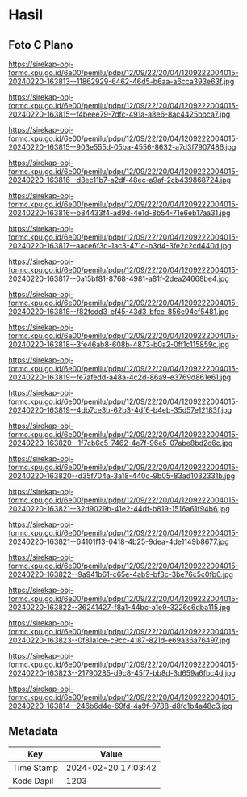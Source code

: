 # Hasil

## Foto C Plano

https://sirekap-obj-formc.kpu.go.id/6e00/pemilu/pdpr/12/09/22/20/04/1209222004015-20240220-163813--11862929-6462-46d5-b6aa-a6cca393e63f.jpg

https://sirekap-obj-formc.kpu.go.id/6e00/pemilu/pdpr/12/09/22/20/04/1209222004015-20240220-163815--f4beee79-7dfc-491a-a8e6-8ac4425bbca7.jpg

https://sirekap-obj-formc.kpu.go.id/6e00/pemilu/pdpr/12/09/22/20/04/1209222004015-20240220-163815--903e555d-05ba-4556-8632-a7d3f7907486.jpg

https://sirekap-obj-formc.kpu.go.id/6e00/pemilu/pdpr/12/09/22/20/04/1209222004015-20240220-163816--d3ec11b7-a2df-48ec-a9af-2cb439868724.jpg

https://sirekap-obj-formc.kpu.go.id/6e00/pemilu/pdpr/12/09/22/20/04/1209222004015-20240220-163816--b84433f4-ad9d-4e1d-8b54-71e6eb17aa31.jpg

https://sirekap-obj-formc.kpu.go.id/6e00/pemilu/pdpr/12/09/22/20/04/1209222004015-20240220-163817--aace6f3d-1ac3-471c-b3d4-3fe2c2cd440d.jpg

https://sirekap-obj-formc.kpu.go.id/6e00/pemilu/pdpr/12/09/22/20/04/1209222004015-20240220-163817--0a15bf81-8768-4981-a81f-2dea24668be4.jpg

https://sirekap-obj-formc.kpu.go.id/6e00/pemilu/pdpr/12/09/22/20/04/1209222004015-20240220-163818--f82fcdd3-ef45-43d3-bfce-856e94cf5481.jpg

https://sirekap-obj-formc.kpu.go.id/6e00/pemilu/pdpr/12/09/22/20/04/1209222004015-20240220-163818--3fe46ab8-608b-4873-b0a2-0ff1c115859c.jpg

https://sirekap-obj-formc.kpu.go.id/6e00/pemilu/pdpr/12/09/22/20/04/1209222004015-20240220-163819--fe7afedd-a48a-4c2d-86a9-e3769d861e61.jpg

https://sirekap-obj-formc.kpu.go.id/6e00/pemilu/pdpr/12/09/22/20/04/1209222004015-20240220-163819--4db7ce3b-62b3-4df6-b4eb-35d57e12183f.jpg

https://sirekap-obj-formc.kpu.go.id/6e00/pemilu/pdpr/12/09/22/20/04/1209222004015-20240220-163820--1f7cb6c5-7462-4e7f-96e5-07abe8bd2c6c.jpg

https://sirekap-obj-formc.kpu.go.id/6e00/pemilu/pdpr/12/09/22/20/04/1209222004015-20240220-163820--d35f704a-3a18-440c-9b05-83ad1032331b.jpg

https://sirekap-obj-formc.kpu.go.id/6e00/pemilu/pdpr/12/09/22/20/04/1209222004015-20240220-163821--32d9029b-41e2-44df-b819-1516a61f94b6.jpg

https://sirekap-obj-formc.kpu.go.id/6e00/pemilu/pdpr/12/09/22/20/04/1209222004015-20240220-163821--64101f13-0418-4b25-9dea-4de1149b8677.jpg

https://sirekap-obj-formc.kpu.go.id/6e00/pemilu/pdpr/12/09/22/20/04/1209222004015-20240220-163822--9a941b61-c65e-4ab9-bf3c-3be76c5c0fb0.jpg

https://sirekap-obj-formc.kpu.go.id/6e00/pemilu/pdpr/12/09/22/20/04/1209222004015-20240220-163822--36241427-f8a1-44bc-a1e9-3226c6dba115.jpg

https://sirekap-obj-formc.kpu.go.id/6e00/pemilu/pdpr/12/09/22/20/04/1209222004015-20240220-163823--0f81a1ce-c9cc-4187-821d-e69a36a76497.jpg

https://sirekap-obj-formc.kpu.go.id/6e00/pemilu/pdpr/12/09/22/20/04/1209222004015-20240220-163823--21790285-d9c8-45f7-bb8d-3d659a6fbc4d.jpg

https://sirekap-obj-formc.kpu.go.id/6e00/pemilu/pdpr/12/09/22/20/04/1209222004015-20240220-163814--246b6d4e-69fd-4a9f-9788-d8fc1b4a48c3.jpg


## Metadata

| Key        | Value               |
| ---------- | ------------------- |
| Time Stamp | 2024-02-20 17:03:42 |
| Kode Dapil | 1203                |



